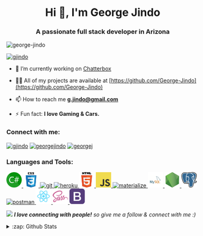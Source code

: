 <h1 align="center">Hi 👋, I'm George Jindo</h1>
<h3 align="center">A passionate full stack developer in Arizona</h3>

<p align="left"> <img src="https://komarev.com/ghpvc/?username=george-jindo&label=Profile%20views&color=0e75b6&style=flat" alt="george-jindo" /> </p>

<p align="left"> <a href="https://twitter.com/gjindo" target="blank"><img src="https://img.shields.io/twitter/follow/gjindo?logo=twitter&style=for-the-badge" alt="gjindo" /></a> </p>

- 🔭 I’m currently working on [Chatterbox](https://github.com/George-Jindo/chat-app)

- 👨‍💻 All of my projects are available at [https://github.com/George-Jindo](https://github.com/George-Jindo)

- 📫 How to reach me **g.jindo@gmail.com**

- ⚡ Fun fact: **I love Gaming & Cars.**

<h3 align="left">Connect with me:</h3>
<p align="left">
<a href="https://twitter.com/gjindo" target="blank"><img align="center" src="https://cdn.jsdelivr.net/npm/simple-icons@3.0.1/icons/twitter.svg" alt="gjindo" height="30" width="40" /></a>
<a href="https://linkedin.com/in/georgejindo" target="blank"><img align="center" src="https://cdn.jsdelivr.net/npm/simple-icons@3.0.1/icons/linkedin.svg" alt="georgejindo" height="30" width="40" /></a>
<a href="https://stackoverflow.com/users/georgej" target="blank"><img align="center" src="https://cdn.jsdelivr.net/npm/simple-icons@3.0.1/icons/stackoverflow.svg" alt="georgej" height="30" width="40" /></a>
</p>

<h3 align="left">Languages and Tools:</h3>
<p align="left"> <a href="https://www.w3schools.com/cs/" target="_blank"> <img src="https://raw.githubusercontent.com/github/explore/80688e429a7d4ef2fca1e82350fe8e3517d3494d/topics/csharp/csharp.png" alt="csharp" width="40" height="40"/> </a> <a href="https://www.w3schools.com/css/" target="_blank"> <img src="https://raw.githubusercontent.com/github/explore/80688e429a7d4ef2fca1e82350fe8e3517d3494d/topics/css/css.png" alt="css3" width="40" height="40"/> </a> <a href="https://git-scm.com/" target="_blank"> <img src="https://www.vectorlogo.zone/logos/git-scm/git-scm-icon.svg" alt="git" width="40" height="40"/> </a> <a href="https://heroku.com" target="_blank"> <img src="https://www.vectorlogo.zone/logos/heroku/heroku-icon.svg" alt="heroku" width="40" height="40"/> </a> <a href="https://www.w3.org/html/" target="_blank"> <img src="https://raw.githubusercontent.com/github/explore/80688e429a7d4ef2fca1e82350fe8e3517d3494d/topics/html/html.png" alt="html5" width="40" height="40"/> </a> <a href="https://developer.mozilla.org/en-US/docs/Web/JavaScript" target="_blank"> <img src="https://raw.githubusercontent.com/github/explore/80688e429a7d4ef2fca1e82350fe8e3517d3494d/topics/javascript/javascript.png" alt="javascript" width="40" height="40"/> </a> <a href="https://materializecss.com/" target="_blank"> <img src="https://raw.githubusercontent.com/prplx/svg-logos/5585531d45d294869c4eaab4d7cf2e9c167710a9/svg/materialize.svg" alt="materialize" width="40" height="40"/> </a> <a href="https://www.mysql.com/" target="_blank"> <img src="https://raw.githubusercontent.com/github/explore/80688e429a7d4ef2fca1e82350fe8e3517d3494d/topics/mysql/mysql.png" alt="mysql" width="40" height="40"/> </a> <a href="https://nodejs.org" target="_blank"> <img src="https://raw.githubusercontent.com/github/explore/80688e429a7d4ef2fca1e82350fe8e3517d3494d/topics/nodejs/nodejs.png" alt="nodejs" width="40" height="40"/> </a> <a href="https://www.postgresql.org" target="_blank"> <img src="https://raw.githubusercontent.com/github/explore/80688e429a7d4ef2fca1e82350fe8e3517d3494d/topics/postgresql/postgresql.png" alt="postgresql" width="40" height="40"/> </a> <a href="https://postman.com" target="_blank"> <img src="https://www.vectorlogo.zone/logos/getpostman/getpostman-icon.svg" alt="postman" width="40" height="40"/> </a> <a href="https://reactjs.org/" target="_blank"> <img src="https://raw.githubusercontent.com/github/explore/80688e429a7d4ef2fca1e82350fe8e3517d3494d/topics/react/react.png" alt="react" width="40" height="40"/> </a> <a href="https://sass-lang.com" target="_blank"> <img src="https://raw.githubusercontent.com/github/explore/80688e429a7d4ef2fca1e82350fe8e3517d3494d/topics/sass/sass.png" alt="sass" width="40" height="40"/> </a> <a href="https://getbootstrap.com/" target="_blank"> <img src="https://raw.githubusercontent.com/github/explore/80688e429a7d4ef2fca1e82350fe8e3517d3494d/topics/bootstrap/bootstrap.png" alt="bootstrap" width="40" height="40"/> </a></p>

<img src="https://media.giphy.com/media/LnQjpWaON8nhr21vNW/giphy.gif" width="60"> <em><b>I love connecting with people!</b> so give me a follow & connect with me :)</em>

<details>
<summary>:zap: Github Stats</summary>

<p><img align="left" src="https://github-readme-stats.vercel.app/api?username=george-jindo&show_icons=true&theme=vue-dark&locale=en" alt="george-jindo" /></p>
</details>


